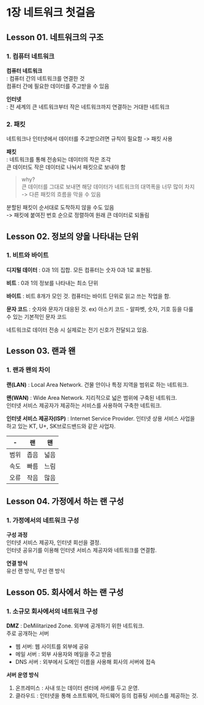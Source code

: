 # 1장 네트워크 첫걸음
## Lesson 01. 네트워크의 구조
### 1. 컴퓨터 네트워크
**컴퓨터 네트워크**  
: 컴퓨터 간의 네트워크를 연결한 것  
컴퓨터 간에 필요한 데이터를 주고받을 수 있음

**인터넷**  
: 전 세계의 큰 네트워크부터 작은 네트워크까지 연결하는 거대한 네트워크

### 2. 패킷 
네트워크나 인터넷에서 데이터를 주고받으려면 규칙이 필요함 -> 패킷 사용

**패킷**  
: 네트워크를 통해 전송되는 데이터의 작은 조각  
큰 데이터도 작은 데이터로 나눠서 패킷으로 보내야 함

> why?  
> 큰 데이터를 그대로 보내면 해당 데이터가 네트워크의 대역폭을 너무 많이 차지  
> -> 다른 패킷의 흐름을 막을 수 있음

분할된 패킷이 순서대로 도착하지 않을 수도 있음  
-> 패킷에 붙여진 번호 순으로 정렬하여 원래 큰 데이터로 되돌림


## Lesson 02. 정보의 양을 나타내는 단위
### 1. 비트와 바이트
**디지털 데이터**
: 0과 1의 집합. 모든 컴퓨터는 숫자 0과 1로 표현됨.  

**비트**
: 0과 1의 정보를 나타내는 최소 단위

**바이트**
: 비트 8개가 모인 것. 컴퓨터는 바이트 단위로 읽고 쓰는 작업을 함.

**문자 코드**
: 숫자와 문자가 대응된 것. ex) 아스키 코드 - 알파벳, 숫자, 기호 등을 다룰 수 있는 기본적인 문자 코드

네트워크로 데이터 전송 시 실제로는 전기 신호가 전달되고 있음.

## Lesson 03. 랜과 왠
### 1. 랜과 왠의 차이
**랜(LAN)**
: Local Area Network. 건물 안이나 특정 지역을 범위로 하는 네트워크.

**왠(WAN)**
: Wide Area Network. 지리적으로 넓은 범위에 구축된 네트워크.  
인터넷 서비스 제공자가 제공하는 서비스를 사용하여 구축한 네트워크.

**인터넷 서비스 제공자(ISP)**
: Internet Service Provider. 인터넷 상용 서비스 사업을 하고 있는 KT, U+, SK브로드밴드와 같은 사업자.


|-|랜|왠|
|:--:|:--:|:--:|
|범위|좁음|넓음|
|속도|빠름|느림|
|오류|작음|많음|

## Lesson 04. 가정에서 하는 랜 구성
### 1. 가정에서의 네트워크 구성
**구성 과정**  
인터넷 서비스 제공자, 인터넷 회선을 결정.  
인터넷 공유기를 이용해 인터넷 서비스 제공자와 네트워크를  연결함.  

**연결 방식**  
유선 랜 방식, 무선 랜 방식

## Lesson 05. 회사에서 하는 랜 구성
### 1. 소규모 회사에서의 네트워크 구성
**DMZ**
: DeMilitarized Zone. 외부에 공개하기 위한 네트워크.  
주로 공개하는 서버
- 웹 서버: 웹 사이트를 외부에 공유
- 메일 서버 : 외부 사용자와 메일을 주고 받음
- DNS 서버 : 외부에서 도메인 이름을 사용해 회사의 서버에 접속

**서버 운영 방식**  
1. 온프레미스
: 사내 또는 데이터 센터에 서버를 두고 운영.
2. 클라우드
: 인터넷을 통해 소프트웨어, 하드웨어 등의 컴퓨팅 서비스를 제공하는 것.